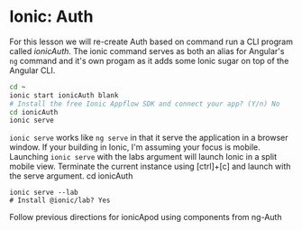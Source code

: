 # Ionic: Auth

For this lesson we will re-create Auth based on command run a CLI program called *ionicAuth*. The ionic command serves as both an alias for Angular's ```ng``` command and it's own progam as it adds some Ionic sugar on top of the Angular CLI.   

```sh
cd ~
ionic start ionicAuth blank
# Install the free Ionic Appflow SDK and connect your app? (Y/n) No
cd ionicAuth
ionic serve
```

```ionic serve``` works like ```ng serve``` in that it serve the application in a browser window. If your building in Ionic, I'm assuming your focus is mobile. Launching ```ionic serve``` with the labs argument will launch Ionic in a split mobile view. Terminate the current instance using [ctrl]+[c] and launch with the serve argument.
cd ionicAuth
```
ionic serve --lab
# Install @ionic/lab? Yes
```

Follow previous directions for ionicApod using components from ng-Auth
